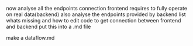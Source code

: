 now analyse all the endpoints connection frontend requires to fully operate on real data(backend) also analyse the endpoints provided by backend list whats missing and how to edit code to get connection between frontend and backend put this into a .md file



make a dataflow.md